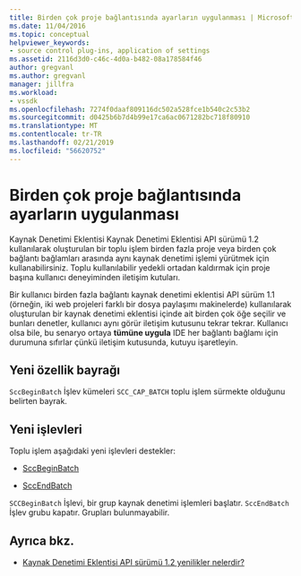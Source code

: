```yaml
---
title: Birden çok proje bağlantısında ayarların uygulanması | Microsoft Docs
ms.date: 11/04/2016
ms.topic: conceptual
helpviewer_keywords:
- source control plug-ins, application of settings
ms.assetid: 2116d3d0-c46c-4d0a-b482-08a178584f46
author: gregvanl
ms.author: gregvanl
manager: jillfra
ms.workload:
- vssdk
ms.openlocfilehash: 7274f0daaf809116dc502a528fce1b540c2c53b2
ms.sourcegitcommit: d0425b6b7d4b99e17ca6ac0671282bc718f80910
ms.translationtype: MT
ms.contentlocale: tr-TR
ms.lasthandoff: 02/21/2019
ms.locfileid: "56620752"
---
```

# <a name="application-of-settings-across-multiple-project-connections"></a>Birden çok proje bağlantısında ayarların uygulanması
Kaynak Denetimi Eklentisi Kaynak Denetimi Eklentisi API sürümü 1.2 kullanılarak oluşturulan bir toplu işlem birden fazla proje veya birden çok bağlantı bağlamları arasında aynı kaynak denetimi işlemi yürütmek için kullanabilirsiniz. Toplu kullanılabilir yedekli ortadan kaldırmak için proje başına kullanıcı deneyiminden iletişim kutuları.

 Bir kullanıcı birden fazla bağlantı kaynak denetimi eklentisi API sürüm 1.1 (örneğin, iki web projeleri farklı bir dosya paylaşımı makinelerde) kullanılarak oluşturulan bir kaynak denetimi eklentisi içinde ait birden çok öğe seçilir ve bunları denetler, kullanıcı aynı görür iletişim kutusunu tekrar tekrar. Kullanıcı olsa bile, bu senaryo ortaya **tümüne uygula** IDE her bağlantı bağlamı için durumuna sıfırlar çünkü iletişim kutusunda, kutuyu işaretleyin.

## <a name="new-capability-flag"></a>Yeni özellik bayrağı
 `SccBeginBatch` İşlev kümeleri `SCC_CAP_BATCH` toplu işlem sürmekte olduğunu belirten bayrak.

## <a name="new-functions"></a>Yeni işlevleri
Toplu işlem aşağıdaki yeni işlevleri destekler:

-   [SccBeginBatch](../../extensibility/sccbeginbatch-function.md)

-   [SccEndBatch](../../extensibility/sccendbatch-function.md)


`SCCBeginBatch` İşlevi, bir grup kaynak denetimi işlemleri başlatır. `SccEndBatch` İşlev grubu kapatır. Grupları bulunmayabilir.

## <a name="see-also"></a>Ayrıca bkz.
- [Kaynak Denetimi Eklentisi API sürümü 1.2 yenilikler nelerdir?](../../extensibility/internals/what-s-new-in-the-source-control-plug-in-api-version-1-2.md)